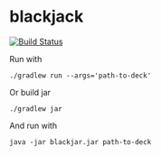 # blackjack
[![Build Status](https://travis-ci.org/simernes/blackjack.svg?branch=master)](https://travis-ci.org/simernes/blackjack)

Run with
```shell
./gradlew run --args='path-to-deck'
```

Or build jar
```shell
./gradlew jar
```
And run with
```shell
java -jar blackjar.jar path-to-deck
```
